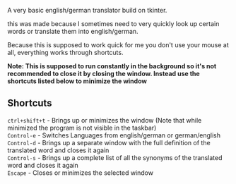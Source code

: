 A very basic english/german translator build on tkinter.

this was made because I sometimes need to very quickly look up certain words or translate them into english/german. 

Because this is supposed to work quick for me you don't use your mouse at all, everything works through shortcuts.

**Note: This is supposed to run constantly in the background so it's not recommended to close it by closing the window. Instead use the shortcuts listed below to minimize the window**

## Shortcuts  
  
`ctrl+shift+t` - Brings up or minimizes the window (Note that while minimized the program is not visible in the taskbar)  
`Control-e` - Switches Languages from english/german or german/english  
`Control-d` - Brings up a separate window with the full definition of the translated word and closes it again  
`Control-s` - Brings up a complete list of all the synonyms of the translated word and closes it again  
`Escape` - Closes or minimizes the selected window  
